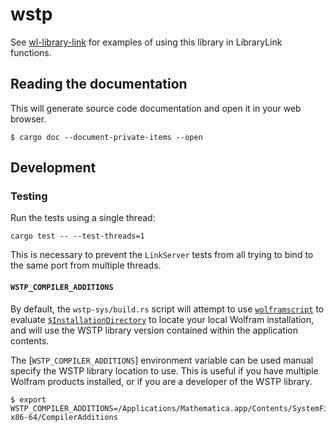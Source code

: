 # wstp

See [wl-library-link][wl-library-link] for examples of using this library in LibraryLink
functions.

[wl-library-link]: https://stash.wolfram.com/users/connorg/repos/wl-library-link/browse

## Reading the documentation

This will generate source code documentation and open it in your web browser.

```shell
$ cargo doc --document-private-items --open
```

## Development

### Testing

Run the tests using a single thread:

```$ shell
cargo test -- --test-threads=1
```

This is necessary to prevent the `LinkServer` tests from all trying to bind to the
same port from multiple threads.

#### `WSTP_COMPILER_ADDITIONS`

By default, the `wstp-sys/build.rs` script will attempt to use
[`wolframscript`](https://www.wolfram.com/wolframscript/) to evaluate
[`$InstallationDirectory`](https://reference.wolfram.com/language/ref/$InstallationDirectory.html)
to locate your local Wolfram installation, and will use the WSTP library version contained
within the application contents.

The [`WSTP_COMPILER_ADDITIONS`] environment variable can be used manual specify the WSTP
library location to use. This is useful if you have multiple Wolfram products installed,
or if you are a developer of the WSTP library.

```shell
$ export WSTP_COMPILER_ADDITIONS=/Applications/Mathematica.app/Contents/SystemFiles/Links/WSTP/DeveloperKit/MacOSX-x86-64/CompilerAdditions
```
